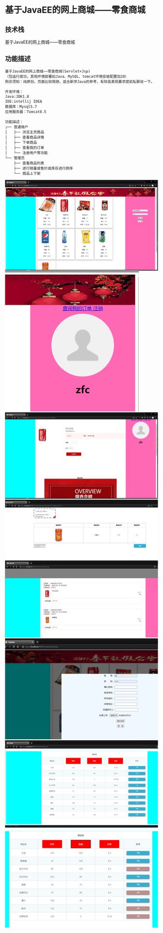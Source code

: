 # 基于JavaEE的网上商城——零食商城


## 技术栈
基于JavaEE的网上商城——零食商城
## 功能描述
```
基于JavaEE的网上商城——零食商城(Servlet+Jsp)
（包运行成功，其他环境部署如Java、MySQL、tomcat环境安装配置加20）
购买须知：纯原创，页面比较简陋，适合新学Java的参考，有较高美观要求提前私聊说一下。

开发环境：
Java:JDK1.8
IDE:intellij IDEA 
数据库：Mysql5.7
应用服务器：Tomcat8.5

功能描述：
┌── 普通用户
│   ├── 浏览主页商品
│   ├── 查看商品详情
│   ├── 下单商品
│   ├── 查看我的订单
│   └── 注册用户等功能
└── 管理员
    ├── 查看商品列表
    ├── 进行销量或售价或库存进行排序
    └── 商品上下架
```
![](img/2022-03-10-23-26-29.png)
![](img/2022-03-10-23-27-56.png)
![](img/2022-03-10-23-28-19.png)
![](img/2022-03-10-23-29-19.png)
![](img/2022-03-10-23-29-34.png)
![](img/2022-03-10-23-30-23.png)
![](img/2022-03-10-23-31-03.png)
![](img/2022-03-10-23-31-18.png)